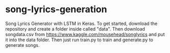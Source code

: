 # song-lyrics-generation
Song Lyrics Generator with LSTM in Keras. To get started, download the repository and create a folder inside called "data". Then download songdata.csv from https://www.kaggle.com/mousehead/songlyrics and put it into the data folder. Then just run train.py to train and generate.py to generate songs.
